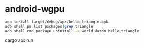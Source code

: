 # android-wgpu

```bash
adb install target/debug/apk/hello_triangle.apk
adb shell pm list packages|grep triangle
adb shell cmd package uninstall -k world.datom.hello_triangle
```

cargo apk run
